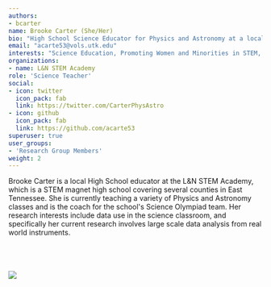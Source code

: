 ```yaml
---
authors:
- bcarter
name: Brooke Carter (She/Her)
bio: "High School Science Educator for Physics and Astronomy at a local STEM Magnet High School"
email: "acarte53@vols.utk.edu"
interests: "Science Education, Promoting Women and Minorities in STEM, Culturally Conscious Education"
organizations:
- name: L&N STEM Academy
role: 'Science Teacher'
social:
- icon: twitter
  icon_pack: fab
  link: https://twitter.com/CarterPhysAstro
- icon: github
  icon_pack: fab
  link: https://github.com/acarte53
superuser: true
user_groups:
- 'Research Group Members'
weight: 2
---
```


Brooke Carter is a local High School educator at the L&N STEM Academy, which is a STEM magnet high school covering several counties in East Tennessee. She is currently teaching a variety of Physics and Astronomy classes and is the coach for the school's Science Olympiad team. Her research interests include data use in the science classroom, and specifically her current research involves large scale data analysis from real world instruments. 
<br>
<br>
<br>
<br>
<br>
<img src="/img/aschmidt.jpg" style = "max-width:65%"/>

